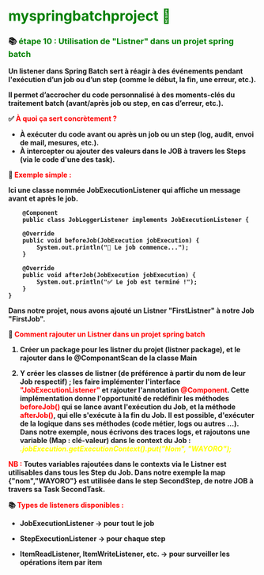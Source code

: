 # <font color=green> myspringbatchproject 🎯 </font>

<b>

### 📚 <font color=green> étape 10 : Utilisation de "Listner" dans un projet spring batch </font>

Un listener dans Spring Batch sert à réagir à des événements pendant l'exécution d’un job ou d’un step (comme le début, la fin, une erreur, etc.).

Il permet d’accrocher du code personnalisé à des moments-clés du traitement batch (avant/après job ou step, en cas d’erreur, etc.).


✅ <font color=red> À quoi ça sert concrètement ?</font>

* À exécuter du code avant ou après un job ou un step (log, audit, envoi de mail, mesures, etc.).
* À intercepter ou ajouter des valeurs dans le JOB à travers les Steps (via le code d'une des task).

📌 <font color=red> Exemple simple : </font>

Ici une classe nommée JobExecutionListener qui affiche un message avant et après le job.

        @Component
        public class JobLoggerListener implements JobExecutionListener {
    
        @Override
        public void beforeJob(JobExecution jobExecution) {
            System.out.println("🔄 Le job commence...");
        }
    
        @Override
        public void afterJob(JobExecution jobExecution) {
            System.out.println("✅ Le job est terminé !");
        }
    }

Dans notre projet, nous avons ajouté un Listner "FirstListner" à notre Job "FirstJob".


🧠 <font color=red> Comment rajouter un Listner dans un projet spring batch </font>

1. Créer un package pour les listner du projet (listner package), et le rajouter dans le @ComponantScan de la classe Main 


2. Y créer les classes de listner (de préférence à partir du nom de leur Job respectif) ; les faire implémenter l'interface <font color=red> "JobExecutionListener"</font> et rajouter l'annotation <font color=red>@Component</font>.
Cette implémentation donne l'opportunité de redéfinir les méthodes <font color=red>beforeJob()</font> qui se lance avant l'exécution du Job, et la méthode <font color=red>afterJob()</font>,
qui elle s'exécute à la fin du Job. 
Il est possible, d'exécuter de la logique dans ses méthodes (code métier, logs ou autres ...). Dans notre exemple, nous écrivons des traces logs, et rajoutons une variable (Map : clé-valeur) dans le context du Job : <font color=yellow> <i> .jobExecution.getExecutionContext().put("Nom", "WAYORO");</i></font>

<font color =red>NB : </font> Toutes variables rajoutées dans le contexts via le Listner est utilisables dans tous les Step du Job. Dans notre exemple la map {"nom","WAYORO"} est utilisée dans le step SecondStep, de notre JOB à travers sa Task SecondTask.


📚 <font color=red> Types de listeners disponibles : </font>

* JobExecutionListener → pour tout le job

* StepExecutionListener → pour chaque step

* ItemReadListener, ItemWriteListener, etc. → pour surveiller les opérations item par item